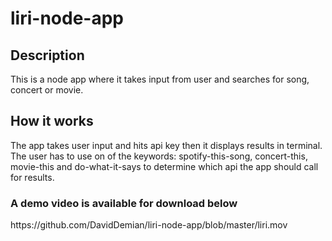 # liri-node-app
<h2> Description </h2>
This is a node app where it takes input from user and searches for song, concert or movie. 

<h2> How it works </h2>
The app takes user input and hits api key then it displays results in terminal. The user has to use on of the keywords: spotify-this-song, concert-this, movie-this and do-what-it-says to determine which api the app should call for results.

<h3> A demo video is available for download below </h3>
https://github.com/DavidDemian/liri-node-app/blob/master/liri.mov

